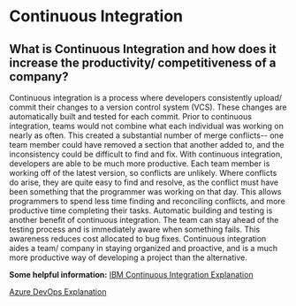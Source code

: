 # Continuous Integration
## What is Continuous Integration and how does it increase the productivity/ competitiveness of a company?

Continuous integration is a process where developers consistently upload/ commit their changes to a version control system (VCS). These changes are automatically built and tested for each commit. Prior to continuous integration, teams would not combine what each individual was working on nearly as often. This created a substantial number of merge conflicts-- one team member could have removed a section that another added to, and the inconsistency could be difficult to find and fix. With continuous integration, developers are able to be much more productive. Each team member is working off of the latest version, so conflicts are unlikely. Where conflicts do arise, they are quite easy to find and resolve, as the conflict must have been something that the programmer was working on that day. This allows programmers to spend less time finding and reconciling conflicts, and more productive time completing their tasks. Automatic building and testing is another benefit of continuous integration. The team can stay ahead of the testing process and is immediately aware when something fails. This awareness reduces cost allocated to bug fixes. Continuous integration aides a team/ company in staying organized and proactive, and is a much more productive way of developing a project than the alternative. 

**Some helpful information:**
[IBM Continuous Integration Explanation](https://www.bing.com/videos/search?q=continuous+integration&&view=detail&mid=3F69801D052FC4EF25B83F69801D052FC4EF25B8&&FORM=VRDGAR&ru=%2Fvideos%2Fsearch%3Fq%3Dcontinuous%2Bintegration%26FORM%3DHDRSC3)

[Azure DevOps Explanation](https://docs.microsoft.com/en-us/azure/devops/learn/what-is-continuous-integration#:~:text=Continuous%20Integration%20(CI)%20is%20the%20process%20of%20automating,version%20control%20repository%20after%20every%20small%20task%20completion.)
